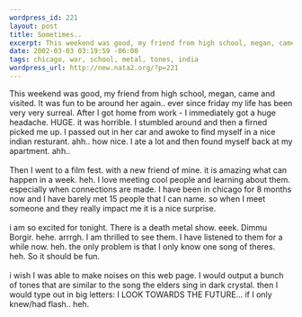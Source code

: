 ```yaml
--- 
wordpress_id: 221
layout: post
title: Sometimes..
excerpt: This weekend was good, my friend from high school, megan, came and visited. It was fun to be around her again.. ever since friday my life has been very very surreal. After I got home from work - I immediately got a huge headache. HUGE. it was horrible. I stumbled around and then a firned picked me up. I passed out in her car and awoke to find myself in a nice indian resturant. ahh.. how nice. I a...
date: 2002-03-03 03:19:59 -06:00
tags: chicago, war, school, metal, tones, india
wordpress_url: http://new.nata2.org/?p=221
---
```

This weekend was good, my friend from high school, megan, came and visited. It was fun to be around her again.. ever since friday my life has been very very surreal. After I got home from work - I immediately got a huge headache. HUGE. it was horrible. I stumbled around and then a firned picked me up. I passed out in her car and awoke to find myself in a nice indian resturant. ahh.. how nice. I ate a lot and then found myself back at my apartment. ahh.. <br/><br/>Then I went to a film fest. with a new friend of mine. it is amazing what can happen in a week. heh. I love meeting cool people and learning about them. especially when connections are made. I have been in chicago for 8 months now and I have barely met 15 people that I can name. so when I meet someone and they really impact me it is a nice surprise. <br/><br/>i am so excited for tonight. There is a death metal show. eeek. Dimmu Borgir. hehe. arrrgh. I am thrilled to see them. I have listened to them for a while now. heh. the only problem is that I only know one song of theres. heh. So it should be fun.<br/><br/>i wish I was able to make noises on this web page. I would output a bunch of tones that are similar to the song the elders sing in dark crystal. then I would type out in big letters: I LOOK TOWARDS THE FUTURE... if I only knew/had flash.. heh.
